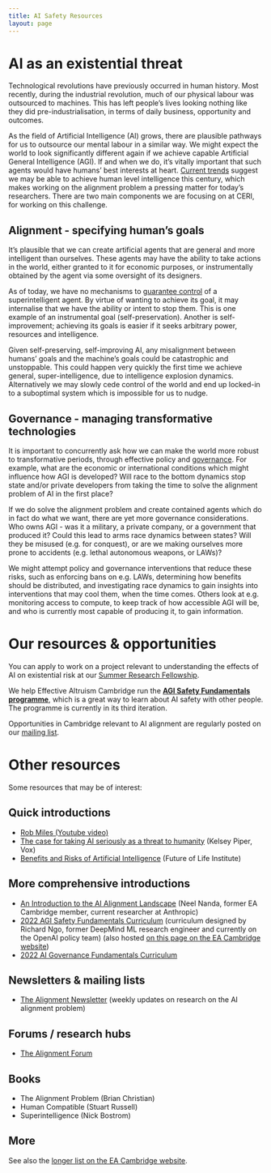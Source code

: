 ```yaml
---
title: AI Safety Resources
layout: page
---
```



# AI as an existential threat

Technological revolutions have previously occurred in human history. Most recently, during the industrial revolution, much of our physical labour was outsourced to machines. This has left people’s lives looking nothing like they did pre-industrialisation, in terms of daily business, opportunity and outcomes.

As the field of Artificial Intelligence (AI) grows, there are plausible pathways for us to outsource our mental labour in a similar way. We might expect the world to look significantly different again if we achieve capable Artificial General Intelligence (AGI). If and when we do, it’s vitally important that such agents would have humans’ best interests at heart. [Current trends](https://www.cold-takes.com/forecasting-transformative-ai-the-biological-anchors-method-in-a-nutshell/) suggest we may be able to achieve human level intelligence this century, which makes working on the alignment problem a pressing matter for today’s researchers. There are two main components we are focusing on at CERI, for working on this challenge.

## Alignment - specifying human’s goals

It’s plausible that we can create artificial agents that are general and more intelligent than ourselves. These agents may have the ability to take actions in the world, either granted to it for economic purposes, or instrumentally obtained by the agent via some oversight of its designers.

As of today, we have no mechanisms to [guarantee control](https://en.wikipedia.org/wiki/AI_alignment) of a superintelligent agent. By virtue of wanting to achieve its goal, it may internalise that we have the ability or intent to stop them. This is one example of an instrumental goal (self-preservation). Another is self-improvement; achieving its goals is easier if it seeks arbitrary power, resources and intelligence.

Given self-preserving, self-improving AI, any misalignment between humans’ goals and the machine’s goals could be catastrophic and unstoppable. This could happen very quickly the first time we achieve general, super-intelligence, due to intelligence explosion dynamics. Alternatively we may slowly cede control of the world and end up locked-in to a suboptimal system which is impossible for us to nudge.

## Governance - managing transformative technologies

It is important to concurrently ask how we can make the world more robust to transformative periods, through effective policy and [governance](https://forum.effectivealtruism.org/posts/ydpo7LcJWhrr2GJrx/the-longtermist-ai-governance-landscape-a-basic-overview). For example, what are the economic or international conditions which might influence how AGI is developed? Will race to the bottom dynamics stop state and/or private developers from taking the time to solve the alignment problem of AI in the first place?

If we do solve the alignment problem and create contained agents which do in fact do what we want, there are yet more governance considerations. Who owns AGI - was it a military, a private company, or a government that produced it? Could this lead to arms race dynamics between states? Will they be misused (e.g. for conquest), or are we making ourselves more prone to accidents (e.g. lethal autonomous weapons, or LAWs)?

We might attempt policy and governance interventions that reduce these risks, such as enforcing bans on e.g. LAWs, determining how benefits should be distributed, and investigating race dynamics to gain insights into interventions that may cool them, when the time comes. Others look at e.g. monitoring access to compute, to keep track of how accessible AGI will be, and who is currently most capable of producing it, to gain information.


# Our resources & opportunities

You can apply to work on a project relevant to understanding the effects of AI on existential risk at our [Summer Research Fellowship](https://camxrisk.org/fellowships/).

We help Effective Altruism Cambridge run the **[AGI Safety Fundamentals programme](https://www.eacambridge.org/agi-safety-fundamentals)**, which is a great way to learn about AI safety with other people. The programme is currently in its third iteration.

Opportunities in Cambridge relevant to AI alignment are regularly posted on our [mailing list](http://eepurl.com/hGPPkf).

# Other resources
Some resources that may be of interest:


## Quick introductions
- [Rob Miles (Youtube video)](https://www.youtube.com/watch?v=pYXy-A4siMw)
- [The case for taking AI seriously as a threat to humanity](https://www.vox.com/future-perfect/2018/12/21/18126576/ai-artificial-intelligence-machine-learning-safety-alignment) (Kelsey Piper, Vox)
- [Benefits and Risks of Artificial Intelligence](http://futureoflife.org/background/benefits-risks-of-artificial-intelligence/) (Future of Life Institute)


## More comprehensive introductions
- [An Introduction to the AI Alignment Landscape](https://www.alignmentforum.org/posts/SQ9cZtfrzDJmw9A2m/my-overview-of-the-ai-alignment-landscape-a-bird-s-eye-view) (Neel Nanda, former EA Cambridge member, current researcher at Anthropic)
- [2022 AGI Safety Fundamentals Curriculum](https://docs.google.com/document/d/1mTm_sT2YQx3mRXQD6J2xD2QJG1c3kHyvX8kQc_IQ0ns/edit?usp=sharing) (curriculum designed by Richard Ngo, former DeepMind ML research engineer and currently on the OpenAI policy team) (also hosted [on this page on the EA Cambridge website](https://www.eacambridge.org/agi-safety-fundamentals))
- [2022 AI Governance Fundamentals Curriculum](https://docs.google.com/document/d/1F4lq6yB9SCINuo190MeTSHXGfF5PnPk693JToszRttY/edit#)


## Newsletters & mailing lists
- [The Alignment Newsletter](https://rohinshah.com/alignment-newsletter/) (weekly updates on research on the AI alignment problem)


## Forums / research hubs
- [The Alignment Forum](https://www.alignmentforum.org/)


## Books
- The Alignment Problem (Brian Christian)
- Human Compatible (Stuart Russell)
- Superintelligence (Nick Bostrom)


## More
See also the [longer list on the EA Cambridge website](https://www.eacambridge.org/agi-further-resources).
